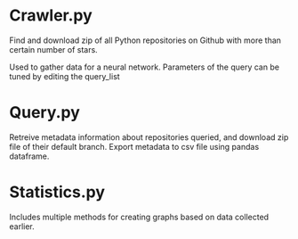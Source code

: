 # Crawler.py
Find and download zip of all Python repositories on Github with more than certain number of stars.

Used to gather data for a neural network. Parameters of the query can be tuned by editing the query_list

# Query.py
Retreive metadata information about repositories queried, and download zip file of their default branch. Export metadata to csv file using pandas dataframe.

# Statistics.py
Includes multiple methods for creating graphs based on data collected earlier.
